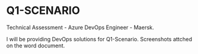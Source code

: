 # Q1-SCENARIO
Technical Assessment - Azure DevOps Engineer - Maersk. 

I will be providing DevOps solutions for Q1-Scenario. Screenshots attched on the word document.
